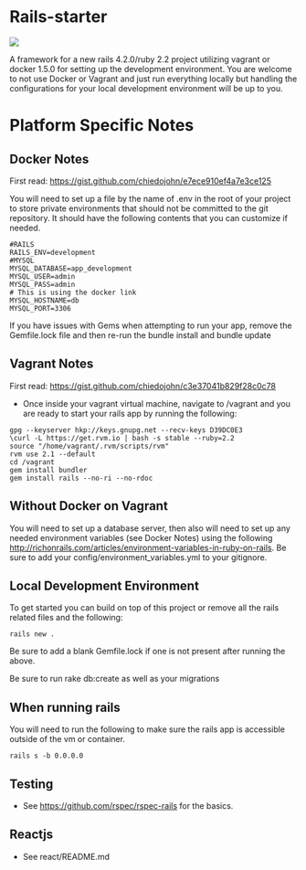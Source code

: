 Rails-starter
=========
<img src="https://travis-ci.org/chiedojohn/rails-starter.svg?branch=master" />

A framework for a new rails 4.2.0/ruby 2.2 project utilizing vagrant or docker 1.5.0 for setting up the development environment.
You are welcome to not use Docker or Vagrant and just run everything locally but handling the configurations for your local development environment will be up to you.

Platform Specific Notes
====================
Docker Notes
--------------
First read: https://gist.github.com/chiedojohn/e7ece910ef4a7e3ce125

You will need to set up a file by the name of .env in the root of your project to store private environments that should not be committed to the git repository. It should have the following contents that you can customize if needed.
```
#RAILS
RAILS_ENV=development
#MYSQL
MYSQL_DATABASE=app_development
MYSQL_USER=admin
MYSQL_PASS=admin
# This is using the docker link
MYSQL_HOSTNAME=db
MYSQL_PORT=3306
```

If you have issues with Gems when attempting to run your app, remove the Gemfile.lock file and then re-run the bundle install and bundle update

Vagrant Notes
----------------
First read: https://gist.github.com/chiedojohn/c3e37041b829f28c0c78

- Once inside your vagrant virtual machine, navigate to /vagrant and you are ready to start your rails app by running the following:

```
gpg --keyserver hkp://keys.gnupg.net --recv-keys D39DC0E3
\curl -L https://get.rvm.io | bash -s stable --ruby=2.2
source "/home/vagrant/.rvm/scripts/rvm"
rvm use 2.1 --default
cd /vagrant
gem install bundler
gem install rails --no-ri --no-rdoc
```

Without Docker on Vagrant
--------------------
You will need to set up a database server, then also will need to set up any needed environment variables (see Docker Notes) using the following http://richonrails.com/articles/environment-variables-in-ruby-on-rails. Be sure to add your config/environment_variables.yml to your gitignore.


Local Development Environment
----------
To get started you can build on top of this project or remove all the rails related files and the following:

```
rails new .
```

Be sure to add a blank Gemfile.lock if one is not present after running the above.

Be sure to run rake db:create as well as your migrations

When running rails
-----------
You will need to run the following to make sure the rails app is accessible outside of the vm or container.

```rails s -b 0.0.0.0```

Testing
-----------
- See https://github.com/rspec/rspec-rails for the basics.

Reactjs
-----------
- See react/README.md

